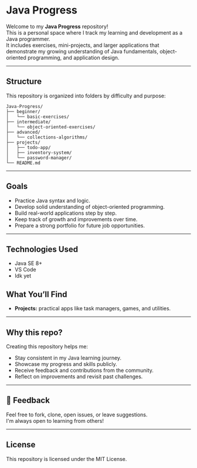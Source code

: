 # Java Progress 

Welcome to my **Java Progress** repository!  
This is a personal space where I track my learning and development as a Java programmer.  
It includes exercises, mini-projects, and larger applications that demonstrate my growing understanding of Java fundamentals, object-oriented programming, and application design.

---

##  Structure

This repository is organized into folders by difficulty and purpose:

```
Java-Progress/
├── beginner/
│   └── basic-exercises/
├── intermediate/
│   └── object-oriented-exercises/
├── advanced/
│   └── collections-algorithms/
├── projects/
│   ├── todo-app/
│   ├── inventory-system/
│   └── password-manager/
└── README.md
```

---

##  Goals

- Practice Java syntax and logic.
- Develop solid understanding of object-oriented programming.
- Build real-world applications step by step.
- Keep track of growth and improvements over time.
- Prepare a strong portfolio for future job opportunities.

---

##  Technologies Used

- Java SE 8+  
- VS Code
- Idk yet

##  What You’ll Find

-  **Projects:** practical apps like task managers, games, and utilities.

---

##  Why this repo?

Creating this repository helps me:

- Stay consistent in my Java learning journey.
- Showcase my progress and skills publicly.
- Receive feedback and contributions from the community.
- Reflect on improvements and revisit past challenges.

---

## 📩 Feedback

Feel free to fork, clone, open issues, or leave suggestions.  
I'm always open to learning from others!

---

##  License

This repository is licensed under the MIT License.

